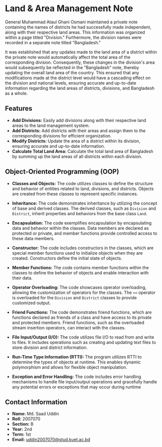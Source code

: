 # Land & Area Management Note

General Muhammad Ataul Ghani Osmani maintained a private note containing the names of districts he had successfully made independent, along with their respective land areas. This information was organized within a page titled "Division." Furthermore, the division names were recorded in a separate note titled "Bangladesh." 

It was established that any updates made to the land area of a district within the private note would automatically affect the total area of the corresponding division. Consequently, these changes in the division's area would subsequently be reflected in the "Bangladesh" note, thereby updating the overall land area of the country. This ensured that any modifications made at the district level would have a cascading effect on the division and national levels, ensuring accurate and up-to-date information regarding the land areas of districts, divisions, and Bangladesh as a whole.
## Features
- **Add Divisions:** Easily add divisions along with their respective land areas to the land management system.
- **Add Districts:** Add districts with their areas and assign them to the corresponding divisions for efficient organization.
- **Modify Districts:** Update the area of a district within its division, ensuring accurate and up-to-date information.
- **Calculate Total Land Area:** Calculate the total land area of Bangladesh by summing up the land areas of all districts within each division.

## Object-Oriented Programming (OOP)
- **Classes and Objects:** The code utilizes classes to define the structure and behavior of entities related to land, divisions, and districts. Objects are created from these classes to represent specific instances.

- **Inheritance:** The code demonstrates inheritance by utilizing the concept of base and derived classes. The derived classes, such as `Division` and `District`, inherit properties and behaviors from the base class `Land`.

- **Encapsulation:** The code exemplifies encapsulation by encapsulating data and behavior within the classes. Data members are declared as protected or private, and member functions provide controlled access to these data members.

- **Constructor:** The code includes constructors in the classes, which are special member functions used to initialize objects when they are created. Constructors define the initial state of objects.

- **Member Functions:** The code contains member functions within the classes to define the behavior of objects and enable interaction with their data.

- **Operator Overloading:** The code showcases operator overloading, allowing the customization of operators for the classes. The `<<` operator is overloaded for the `Division` and `District` classes to provide customized output.

- **Friend Functions:** The code demonstrates friend functions, which are functions declared as friends of a class and have access to its private and protected members. Friend functions, such as the overloaded stream insertion operators, can interact with the classes.

- **File Input/Output (I/O):** The code utilizes file I/O to read from and write to files. It includes operations such as creating and updating text files to store division and district information.

- **Run-Time Type Information (RTTI):** The program utilizes RTTI to determine the types of objects at runtime. This enables dynamic polymorphism and allows for flexible object manipulation.

- **Exception and Error Handling:** The code includes error handling mechanisms to handle file input/output operations and gracefully handle any potential errors or exceptions that may occur during runtime


## Contact Information

- **Name:** Md. Saad Uddin  
- **Roll:** 2007070  
- **Section:** B  
- **Year:** 2nd  
- **Term:** 1st  
- **Email:** uddin2007070@stud.kuet.ac.bd  



